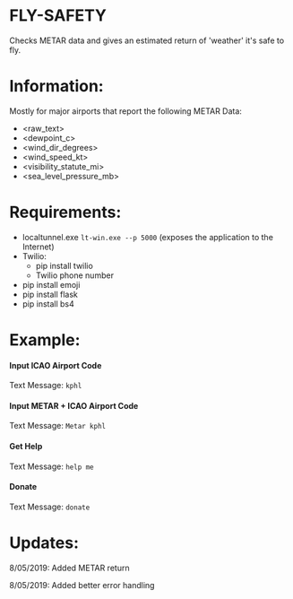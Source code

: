 # FLY-SAFETY
Checks METAR data and gives an estimated return of 'weather' it's safe to fly. 

# Information:
Mostly for major airports that report the following METAR Data:
- <raw_text>
- <dewpoint_c>
- <wind_dir_degrees>
- <wind_speed_kt>
- <visibility_statute_mi>
- <sea_level_pressure_mb>
# Requirements: 
- localtunnel.exe 
  `lt-win.exe --p 5000` (exposes the application to the Internet)
- Twilio:
  - pip install twilio
  - Twilio phone number
- pip install emoji
- pip install flask
- pip install bs4

# Example:
#### Input ICAO Airport Code

Text Message: `kphl`

#### Input METAR + ICAO Airport Code

Text Message: `Metar kphl`

#### Get Help

Text Message: `help me`

#### Donate

Text Message: `donate`



# Updates:
8/05/2019: Added METAR return

8/05/2019: Added better error handling
